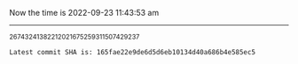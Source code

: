 Now the time is 2022-09-23 11:43:53 am

---

<small>26743241382212021675259311507429237</small>

```txt
Latest commit SHA is: 165fae22e9de6d5d6eb10134d40a686b4e585ec5
```
